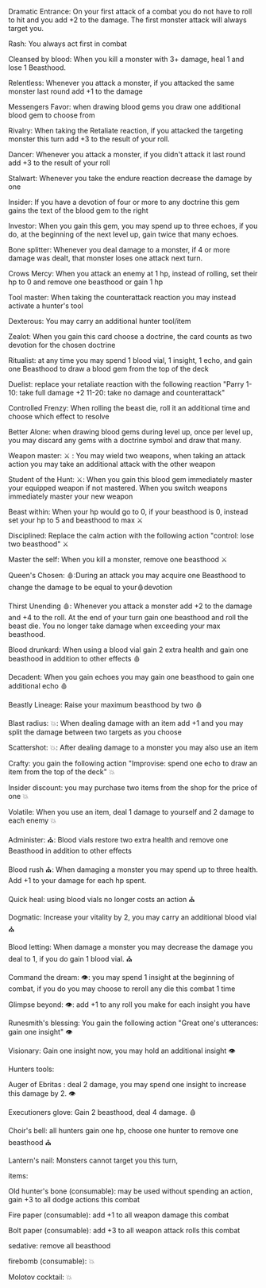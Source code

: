 Dramatic Entrance: On your first attack of a combat you do not have to roll to hit and you add +2 to the damage. The first monster attack will always target you.

Rash: You always act first in combat

Cleansed by blood: When you kill a monster with 3+ damage, heal 1 and lose 1 Beasthood.
  
Relentless: Whenever you attack a monster, if you attacked the same monster last round add +1 to the damage  

Messengers Favor: when drawing blood gems you draw one additional blood gem to choose from

Rivalry: When taking the Retaliate reaction, if you attacked the targeting monster this turn add +3 to the result of your roll. 
  
Dancer: Whenever you attack a monster, if you didn't attack it last round add +3 to the result of your roll
  
Stalwart: Whenever you take the endure reaction decrease the damage by one  
  
Insider: If you have a devotion of four or more to any doctrine this gem gains the text of the blood gem to the right

Investor: When you gain this gem, you may spend up to three echoes, if you do, at the beginning of the next level up, gain twice that many echoes. 
  
Bone splitter: Whenever you deal damage to a monster, if 4 or more damage was dealt, that monster loses one attack next turn.  
  
Crows Mercy: When you attack an enemy at 1 hp, instead of rolling, set their hp to 0 and remove one beasthood or gain 1 hp

Tool master: When taking the counterattack reaction you may instead activate a hunter's tool

Dexterous: You may carry an additional hunter tool/item

Zealot: When you gain this card choose a doctrine, the card counts as two devotion for the chosen doctrine 

Ritualist:  at any time you may spend 1 blood vial, 1 insight, 1 echo, and gain one Beasthood to draw a blood gem from the top of the deck

Duelist: replace your retaliate reaction with the following reaction 
"Parry 
1-10: take full damage +2
11-20: take no damage and counterattack" 

Controlled Frenzy: When rolling the beast die, roll it an additional time and choose which effect to resolve

Better Alone: when drawing blood gems during level up, once per level up, you may discard any gems with a doctrine symbol and draw that many. 

Weapon master: ⚔️ : You may wield two weapons, when taking an attack action you may take an additional attack with the other weapon 

Student of the Hunt: ⚔️: When you gain this blood gem immediately master your equipped weapon if not mastered. When you switch weapons immediately master your new weapon

Beast within: When your hp would go to 0, if your beasthood is 0, instead set your hp to 5 and beasthood to max ⚔️

Disciplined: Replace the calm action with the following action "control: lose two beasthood" ⚔️

Master the self: When you kill a monster, remove one beasthood ⚔️

Queen's Chosen: 🩸:During an attack you may acquire one Beasthood to change the damage to be equal to your🩸devotion

Thirst Unending 🩸: Whenever you attack a monster add +2 to the damage and +4 to the roll. At the end of your turn gain one beasthood and roll the beast die. You no longer take damage when exceeding your max beasthood.

Blood drunkard: When using a blood vial gain 2 extra health and gain one beasthood in addition to other effects 🩸

Decadent: When you gain echoes you may gain one beasthood to gain one additional echo 🩸 

Beastly Lineage: Raise your maximum beasthood by two 🩸

Blast radius: 💥: When dealing damage with an item add +1 and you may split the damage between two targets as you choose 

Scattershot: 💥: After dealing damage to a monster you may also use an item

Crafty: you gain the following action "Improvise: spend one echo to draw an item from the top of the deck" 💥

Insider discount: you may purchase two items from the shop for the price of one 💥

Volatile: When you use an item, deal 1 damage to yourself and 2 damage to each enemy 💥

Administer: ⛪: Blood vials restore two extra health and remove one Beasthood in addition to other effects

Blood rush ⛪: When damaging a monster you may spend up to three health. Add +1 to your damage for each hp spent.  

Quick heal: using blood vials no longer costs an action ⛪

Dogmatic: Increase your vitality by 2, you may carry an additional blood vial ⛪

Blood letting: When damage a monster you may decrease the damage you deal to 1, if you do gain 1 blood vial. ⛪

Command the dream: 👁️: you may spend 1 insight at the beginning of combat, if you do you may choose to reroll any die this combat 1 time   

Glimpse beyond: 👁️: add +1 to any roll you make for each insight you have

Runesmith's blessing: You gain the following action 
"Great one's utterances: gain one insight" 👁️

Visionary: Gain one insight now, you may hold an additional insight 👁️


Hunters tools:

Auger of Ebritas : deal 2 damage, you may spend one insight to increase this damage by 2. 👁️

Executioners glove:  Gain 2 beasthood, deal 4 damage. 🩸
  
Choir's bell: all hunters gain one hp, choose one hunter to remove one beasthood ⛪

Lantern's nail: Monsters cannot target you this turn,  

items: 

Old hunter's bone (consumable): may be used without spending an action, gain +3 to all dodge actions this combat 
  
Fire paper (consumable): add +1 to all weapon damage this combat

Bolt paper (consumable): add +3 to all weapon attack rolls this combat

sedative: remove all beasthood

firebomb (consumable): 💥

Molotov cocktail: 💥






  